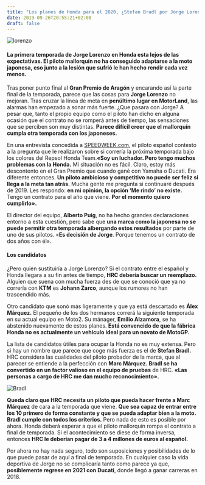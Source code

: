```yaml
---
title: "Los planes de Honda para el 2020, ¿Stefan Bradl por Jorge Lorenzo?"
date: 2019-09-26T20:55:21+02:00
draft: false
---
```


![lorenzo](lorenzo.jpg)

#### La primera temporada de Jorge Lorenzo en Honda esta lejos de las expectativas. El piloto mallorquín no ha conseguido adaptarse a la moto japonesa, eso junto a la lesión que sufrió le han hecho rendir cada vez menos.

Tras poner punto final al **Gran Premio de Aragón** y encarando así la parte final de la temporada, parece que las cosas para **Jorge Lorenzo** no mejoran. Tras cruzar la linea de meta en **penúltimo lugar en MotorLand**, las alarmas han empezado a sonar más fuerte. ¿Que pasara con Jorge? A pesar que, tanto el propio equipo como el piloto han dicho en alguna ocasión que el contrato no se romperá antes de tiempo, las sensaciones que se perciben son muy distintas. **Parece difícil creer que el mallorquín cumpla otra temporada con los japoneses.**

En una entrevista concedida a [SPEEDWEEK.com](http://m.speedweek.com/motogp/news/149412/Stefan-Bradl-Ergibt-sich-fuer-2020-Chance-bei-Repsol.html), el piloto español contesto  a la pregunta que le realizaron sobre si correría la próxima temporada bajo los colores del Repsol Honda Team.**«Soy un luchador. Pero tengo muchos problemas con la Honda.** Mi situación no es fácil. Claro, estoy más descontento en el Gran Premio que cuando gané con Yamaha o Ducati. Era diferente entonces. **Un piloto ambicioso y competitivo no puede ser feliz si llega a la meta tan atrás.** Mucha gente me pregunta si continuaré después de 2019. Les respondo: **en mi opinión, la opción ‘Me rindo’ no existe.** Tengo un contrato para el año que viene. **Por el momento quiero cumplirlo».**

El director del equipo, **Alberto Puig**, no ha hecho grandes declaraciones entorno a esta cuestión, pero sabe que **una marca como la japonesa no se puede permitir otra temporada albergando estos resultados** por parte de uno de sus pilotos. «**Es decisión de Jorge**. Porque tenemos un contrato de dos años con él».

#### Los candidatos

¿Pero quien sustituiría a Jorge Lorenzo? Si el contrato entre el español y Honda llegara a su fin antes de tiempo, **HRC debería buscar un reemplazo.** Alguien que suena con mucha fuerza des de que se conoció que ya no correría con **KTM** es **Johann Zarco**, aunque los rumores no han trascendido más.

Otro candidato que sonó más ligeramente y que ya está descartado es **Álex Márquez.** El pequeño de los dos hermanos correrá la siguiente temporada en su actual equipo en Moto2. Su mánager, **Emilio Alzamora**, se ha abstenido nuevamente de estos planes. **Está convencido de que la fábrica Honda no es actualmente un vehículo ideal para un novato de MotoGP.**

La lista de candidatos útiles para ocupar la Honda no es muy extensa. Pero si hay un nombre que parece que coge más fuerza es el de **Stefan Bradl.** HRC considera las cualidades del piloto probador de la marca, que al parecer se entiende a la perfección con  **Marc Márquez. Bradl se ha convertido en un factor valioso en el equipo de pruebas** de HRC. **«Las personas a cargo de HRC me dan mucho reconocimiento».**

![Bradl](bradl.jpg)

**Queda claro que HRC necesita un piloto que pueda hacer frente a Marc Márquez** de cara a la temporada que viene. **Que sea capaz de entrar entre los 10 primero de forma constante y que se pueda adaptar bien a la moto. Bradl cumple con todos los criterios.** Pero nada de esto es posible por ahora. Honda deberá  esperar a que el piloto mallorquín rompa el contrato a final de temporada. Si el acontecimiento se diese de forma inversa, entonces **HRC le deberían pagar de 3 a 4 millones de euros al español.**

Por ahora no hay nada seguro, todo son suposiciones y posibilidades de lo que puede pasar de aquí a final de temporada. En cualquier caso la vida deportiva de Jorge no se complicaría tanto como parece ya que, **posiblemente regrese en 2021 con Ducati**, donde llegó a ganar carreras en 2018.
